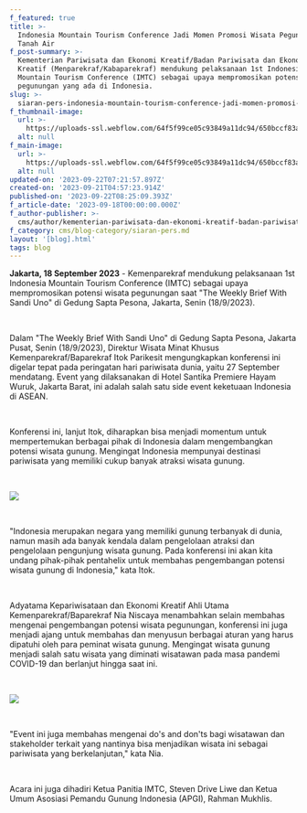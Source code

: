 ```yaml
---
f_featured: true
title: >-
  Indonesia Mountain Tourism Conference Jadi Momen Promosi Wisata Pegunungan
  Tanah Air
f_post-summary: >-
  Kementerian Pariwisata dan Ekonomi Kreatif/Badan Pariwisata dan Ekonomi
  Kreatif (Menparekraf/Kabaparekraf) mendukung pelaksanaan 1st Indonesia
  Mountain Tourism Conference (IMTC) sebagai upaya mempromosikan potensi wisata
  pegunungan yang ada di Indonesia.
slug: >-
  siaran-pers-indonesia-mountain-tourism-conference-jadi-momen-promosi-wisata-pegunungan-tanah-air
f_thumbnail-image:
  url: >-
    https://uploads-ssl.webflow.com/64f5f99ce05c93849a11dc94/650bccf83a4c28d2cfcf236c_Loocale-Blog-Thumbnail-1.jpg
  alt: null
f_main-image:
  url: >-
    https://uploads-ssl.webflow.com/64f5f99ce05c93849a11dc94/650bccf83a4c28d2cfcf236c_Loocale-Blog-Thumbnail-1.jpg
  alt: null
updated-on: '2023-09-22T07:21:57.897Z'
created-on: '2023-09-21T04:57:23.914Z'
published-on: '2023-09-22T08:25:09.393Z'
f_article-date: '2023-09-18T00:00:00.000Z'
f_author-publisher: >-
  cms/author/kementerian-pariwisata-dan-ekonomi-kreatif-badan-pariwisata-dan-ekonomi-kreatif.md
f_category: cms/blog-category/siaran-pers.md
layout: '[blog].html'
tags: blog
---
```


‍**Jakarta, 18 September 2023** - Kemenparekraf mendukung pelaksanaan 1st Indonesia Mountain Tourism Conference (IMTC) sebagai upaya mempromosikan potensi wisata pegunungan saat "The Weekly Brief With Sandi Uno" di Gedung Sapta Pesona, Jakarta, Senin (18/9/2023).

‍

Dalam "The Weekly Brief With Sandi Uno" di Gedung Sapta Pesona, Jakarta Pusat, Senin (18/9/2023), Direktur Wisata Minat Khusus Kemenparekraf/Baparekraf Itok Parikesit mengungkapkan konferensi ini digelar tepat pada peringatan hari pariwisata dunia, yaitu 27 September mendatang. Event yang dilaksanakan di Hotel Santika Premiere Hayam  
Wuruk, Jakarta Barat, ini adalah salah satu side event keketuaan Indonesia di ASEAN.

‍

Konferensi ini, lanjut Itok, diharapkan bisa menjadi momentum untuk mempertemukan berbagai pihak di Indonesia dalam mengembangkan potensi wisata gunung. Mengingat Indonesia mempunyai destinasi pariwisata yang memiliki cukup banyak atraksi wisata gunung.

‍

![](https://uploads-ssl.webflow.com/64f5f99ce05c93849a11dc94/650bcd1fc7f35d08aaf34716__jbdAyDSiwZxUxe7UKqNKZd1xyCq1XQ0Mg6eU7Tf0Qd437lHiUkDMARXKBHMtyB2DHKIBHC-npmvPoZ1u4zfnrFDEY3fwi4zEVyz2VDCAAfq1gzdrug0uRMPXgT_ocwtwGVfc7bj5RrwbWJidcvq4zc.jpeg)

‍

"Indonesia merupakan negara yang memiliki gunung terbanyak di dunia, namun masih ada banyak kendala dalam pengelolaan atraksi dan pengelolaan pengunjung wisata gunung. Pada konferensi ini akan kita undang pihak-pihak pentahelix untuk membahas pengembangan potensi wisata gunung di Indonesia," kata Itok.

‍

Adyatama Kepariwisataan dan Ekonomi Kreatif Ahli Utama Kemenparekraf/Baparekraf Nia Niscaya menambahkan selain membahas mengenai pengembangan potensi wisata pegunungan, konferensi ini juga menjadi ajang untuk membahas dan menyusun berbagai aturan yang harus dipatuhi oleh para peminat wisata gunung. Mengingat wisata gunung menjadi salah satu wisata yang diminati wisatawan pada masa pandemi COVID-19 dan berlanjut hingga saat ini.

‍

![](https://uploads-ssl.webflow.com/64f5f99ce05c93849a11dc94/650bcd1f397316654451f41b_6uM3pwnGzObIfa3PXXg3IZFVeLcfWBruJhhja2XX9gj6rlkLvdEPerqdV8J6pCrhHvh_3yjiFBLEBsOGjUBQ7h5GV8QNCANEjjC3oFccQn6GtCbYwn3sr2SRqbxr7dU7C_FDow0RSs2NUJUkh7f18AQ.jpeg)

‍

"Event ini juga membahas mengenai do's and don'ts bagi wisatawan dan stakeholder terkait yang nantinya bisa menjadikan wisata ini sebagai pariwisata yang berkelanjutan," kata Nia.

‍

Acara ini juga dihadiri Ketua Panitia IMTC, Steven Drive Liwe dan Ketua Umum Asosiasi Pemandu Gunung Indonesia (APGI), Rahman Mukhlis.
